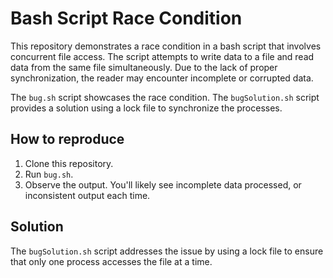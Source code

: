 # Bash Script Race Condition

This repository demonstrates a race condition in a bash script that involves concurrent file access.  The script attempts to write data to a file and read data from the same file simultaneously.  Due to the lack of proper synchronization, the reader may encounter incomplete or corrupted data.

The `bug.sh` script showcases the race condition. The `bugSolution.sh` script provides a solution using a lock file to synchronize the processes.

## How to reproduce

1. Clone this repository.
2. Run `bug.sh`.
3. Observe the output.  You'll likely see incomplete data processed, or inconsistent output each time.

## Solution

The `bugSolution.sh` script addresses the issue by using a lock file to ensure that only one process accesses the file at a time.